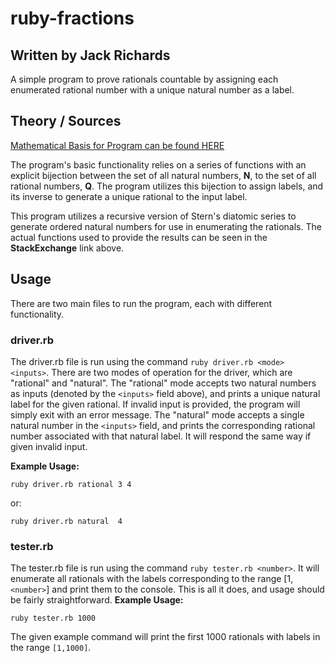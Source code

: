 # ruby-fractions
## Written by Jack Richards
A simple program to prove rationals countable by assigning each enumerated rational number with a unique natural number as a label.

## Theory / Sources
[Mathematical Basis for Program can be found HERE](https://math.stackexchange.com/a/1241178)

The program's basic functionality relies on a series of functions with an explicit bijection between the set of all natural numbers, **N**, to the set of all rational numbers, **Q**. The program utilizes this bijection to assign labels, and its inverse to generate a unique rational to the input label.

This program utilizes a recursive version of Stern's diatomic series to generate ordered natural numbers for use in enumerating the rationals. The actual functions used to provide the results can be seen in the **StackExchange** link above. 

## Usage
There are two main files to run the program, each with different functionality.

### driver.rb
The driver.rb file is run using the command `ruby driver.rb <mode> <inputs>`. There are two modes of operation for the driver, which are "rational" and "natural". 
The "rational" mode accepts two natural numbers as inputs (denoted by the `<inputs>` field above), and prints a unique natural label for the given rational. If invalid input is provided, the program will simply exit with an error message. 
The "natural" mode accepts a single natural number in the `<inputs>` field, and prints the corresponding rational number associated with that natural label. It will respond the same way if given invalid input.

**Example Usage:**
```
ruby driver.rb rational 3 4
```
or:
```
ruby driver.rb natural	4
```
### tester.rb
The tester.rb file is run using the command `ruby tester.rb <number>`. It will enumerate all rationals with the labels corresponding to the range [1,`<number>`] and print them to the console. This is all it does, and usage should be fairly straightforward.
**Example Usage:**
```
ruby tester.rb 1000
```
The given example command will print the first 1000 rationals with labels in the range `[1,1000]`.
